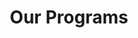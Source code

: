 ---
title: "Our Programs"
draft: false
# page title background image
bg_image: "images/backgrounds/page-title.jpg"
# meta description
description : "All educational programs at Faculty of Computer Science"
---